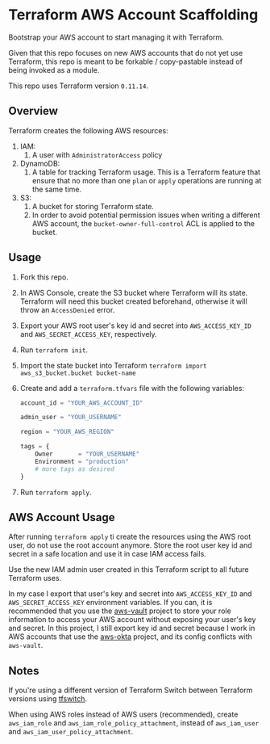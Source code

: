 # Terraform AWS Account Scaffolding

Bootstrap your AWS account to start managing it with Terraform.

Given that this repo focuses on new AWS accounts that do not yet use Terraform, this repo is meant to be forkable / copy-pastable instead of being invoked as a module.

This repo uses Terraform version `0.11.14`.

## Overview

Terraform creates the following AWS resources:

1. IAM:
   1. A user with `AdministratorAccess` policy
1. DynamoDB:
   1. A table for tracking Terraform usage. This is a Terraform feature that ensure that no more than one `plan` or `apply` operations are running at the same time.
1. S3:
   1. A bucket for storing Terraform state.
   1. In order to avoid potential permission issues when writing a different AWS account, the `bucket-owner-full-control` ACL is applied to the bucket.

## Usage

1. Fork this repo.
1. In AWS Console, create the S3 bucket where Terraform will its state. Terraform will need this bucket created beforehand, otherwise it will throw an `AccessDenied` error.
1. Export your AWS root user's key id and secret into `AWS_ACCESS_KEY_ID` and `AWS_SECRET_ACCESS_KEY`, respectively.
1. Run `terraform init`.
1. Import the state bucket into Terraform `terraform import aws_s3_bucket.bucket bucket-name`
1. Create and add a `terraform.tfvars` file with the following variables:

   ```terraform
   account_id = "YOUR_AWS_ACCOUNT_ID"

   admin_user = "YOUR_USERNAME"

   region = "YOUR_AWS_REGION"

   tags = {
       Owner       = "YOUR_USERNAME"
       Environment = "production"
       # more tags as desired
   }
   ```

1. Run `terraform apply`.

## AWS Account Usage

After running `terraform apply` ti create the resources using the AWS root user, do not use the root account anymore. Store the root user key id and secret in a safe location and use it in case IAM access fails.

Use the new IAM admin user created in this Terraform script to all future Terraform uses.

In my case I export that user's key and secret into `AWS_ACCESS_KEY_ID` and `AWS_SECRET_ACCESS_KEY` environment variables. If you can, it is recommended that you use the [aws-vault][] project to store your role information to access your AWS account without exposing your user's key and secret. In this project, I still export key id and secret because I work in AWS accounts that use the [aws-okta][] project, and its config conflicts with `aws-vault`.

## Notes

If you're using a different version of Terraform Switch between Terraform versions using [tfswitch][].

When using AWS roles instead of AWS users (recommended), create `aws_iam_role` and `aws_iam_role_policy_attachment`, instead of `aws_iam_user` and `aws_iam_user_policy_attachment`.

[aws-okta]: https://github.com/segmentio/aws-okta
[aws-vault]: https://github.com/99designs/aws-vault
[tfswitch]: https://warrensbox.github.io/terraform-switcher
